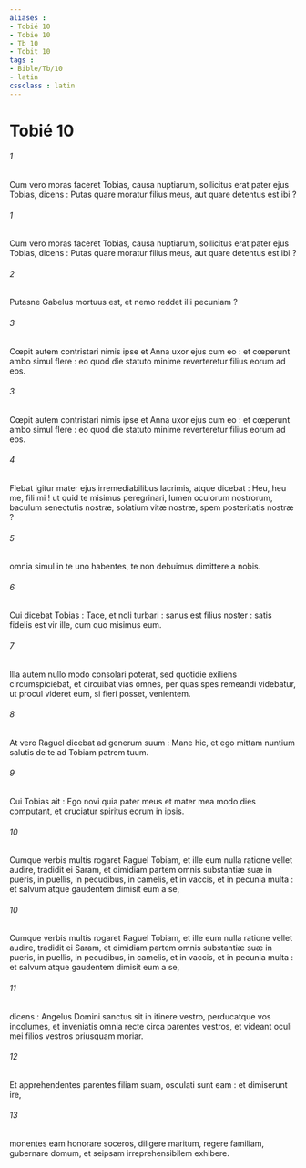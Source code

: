 ```yaml
---
aliases : 
- Tobié 10
- Tobie 10
- Tb 10
- Tobit 10
tags : 
- Bible/Tb/10
- latin
cssclass : latin
---
```


# Tobié 10

###### 1
Cum vero moras faceret Tobias, causa nuptiarum, sollicitus erat pater ejus Tobias, dicens : Putas quare moratur filius meus, aut quare detentus est ibi ?
###### 1
Cum vero moras faceret Tobias, causa nuptiarum, sollicitus erat pater ejus Tobias, dicens : Putas quare moratur filius meus, aut quare detentus est ibi ?
###### 2
Putasne Gabelus mortuus est, et nemo reddet illi pecuniam ?
###### 3
Cœpit autem contristari nimis ipse et Anna uxor ejus cum eo : et cœperunt ambo simul flere : eo quod die statuto minime reverteretur filius eorum ad eos.
###### 3
Cœpit autem contristari nimis ipse et Anna uxor ejus cum eo : et cœperunt ambo simul flere : eo quod die statuto minime reverteretur filius eorum ad eos.
###### 4
Flebat igitur mater ejus irremediabilibus lacrimis, atque dicebat : Heu, heu me, fili mi ! ut quid te misimus peregrinari, lumen oculorum nostrorum, baculum senectutis nostræ, solatium vitæ nostræ, spem posteritatis nostræ ?
###### 5
omnia simul in te uno habentes, te non debuimus dimittere a nobis.
###### 6
Cui dicebat Tobias : Tace, et noli turbari : sanus est filius noster : satis fidelis est vir ille, cum quo misimus eum.
###### 7
Illa autem nullo modo consolari poterat, sed quotidie exiliens circumspiciebat, et circuibat vias omnes, per quas spes remeandi videbatur, ut procul videret eum, si fieri posset, venientem.
###### 8
At vero Raguel dicebat ad generum suum : Mane hic, et ego mittam nuntium salutis de te ad Tobiam patrem tuum.
###### 9
Cui Tobias ait : Ego novi quia pater meus et mater mea modo dies computant, et cruciatur spiritus eorum in ipsis.
###### 10
Cumque verbis multis rogaret Raguel Tobiam, et ille eum nulla ratione vellet audire, tradidit ei Saram, et dimidiam partem omnis substantiæ suæ in pueris, in puellis, in pecudibus, in camelis, et in vaccis, et in pecunia multa : et salvum atque gaudentem dimisit eum a se,
###### 10
Cumque verbis multis rogaret Raguel Tobiam, et ille eum nulla ratione vellet audire, tradidit ei Saram, et dimidiam partem omnis substantiæ suæ in pueris, in puellis, in pecudibus, in camelis, et in vaccis, et in pecunia multa : et salvum atque gaudentem dimisit eum a se,
###### 11
dicens : Angelus Domini sanctus sit in itinere vestro, perducatque vos incolumes, et inveniatis omnia recte circa parentes vestros, et videant oculi mei filios vestros priusquam moriar.
###### 12
Et apprehendentes parentes filiam suam, osculati sunt eam : et dimiserunt ire,
###### 13
monentes eam honorare soceros, diligere maritum, regere familiam, gubernare domum, et seipsam irreprehensibilem exhibere.
